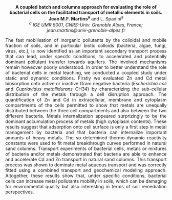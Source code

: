 <center><strong>A coupled batch and columns approach for evaluating the role of
bacterial cells on the facilitated transport of metallic elements in
soils.</strong>

<center><strong>Jean M.F. Martins<sup>a</sup></strong> and L. Spadini<sup>a</sup>

<center><i><sup>a</sup> IGE UMR 5001, CNRS-Univ. Grenoble Alpes, France;</i>

<center><i>jean.martins@univ-grenoble-alpes.fr</i>

<p style="text-align:justify">The fast mobilisation of inorganic pollutants by the colloidal and
mobile fraction of soils, and in particular biotic colloids (bacteria,
algae, fungi, virus, etc.), is now identified as an important secondary
transport process that can lead, under specifc conditions, to
accelerated and potentially dominant pollutant transfer towards
aquifers. The involved mechanisms remain howecver poorly understood. In
order to better understand the role of bacterial cells in metal
leaching, we conducted a coupled study under static and dynamic
conditions. Firstly we evaluated Zn and Cd metal biosorption onto active
or inactive Gram negative bacteria (<i>Escherichia coli</i> and <i>Cupriavidus
metallidurans</i> CH34) by characterizing the sub-cellular distribution of
the metals through a cell disruption approach. The quantification of Zn
and Cd in extracellular, membrane and cytoplasm compartments of the
cells permitted to show that metals are unequally distributed between
the three cell compartments and also between the two different bacteria.
Metals internalization appeared surprizingly to be the dominant
accumulation process of metals (high cytoplasm contents). These results
suggest that adsorption onto cell surface is only a first step in metal
management by bacteria and that bacteria can internalize important
amounts of heavy metals. The so-determined thermo-dynamic reactivity
constants were used to fit metal breakthrough curves performed in
natural sand columns. Transport experiments of bacterial cells, metals
or mixtures of bacteria and/or metals demonstrated that bacteria are
able to enhance and accelerate Cd and Zn transport in natural sand
columns. This transport process was shown to dominate metal aqueous
transport and was correctly fitted using a combined transport and
geochemical modeling approach. Altogether, these results show that,
under specific conditions, bacterial cells can increase metal pollutants
mobility in soils, which can be damaging for environmental quality but
also interesting in terms of soil remediation perspectives.
